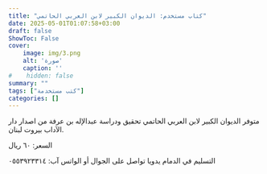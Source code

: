 ```yaml
---
title: "كتاب مستخدم: الديوان الكبير لابن العربي الحاتمي"
date: 2025-05-01T01:07:58+03:00
draft: false
ShowToc: False
cover:
    image: img/3.png
    alt: 'صورة'
    caption: ''
#    hidden: false
summary: ""
tags: ["كتب مستخدمة"]
categories: []
---
```



متوفر الديوان الكبير لابن العربي الحاتمي تحقيق ودراسة عبدالإله بن عرفة من اصدار دار الآداب بيروت لبنان.

السعر: ٦٠ ريال 

التسليم في الدمام يدويا
تواصل على الجوال أو الواتس آب: ٠٥٥٣٩٢٣٣١٤